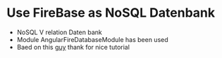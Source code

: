 # Use FireBase  as NoSQL Datenbank
* NoSQL V relation Daten bank
* Module AngularFireDatabaseModule has been used
* Baed on this [guy](https://www.youtube.com/watch?v=k5E2AVpwsko&t=5114s)
 thank for nice tutorial
